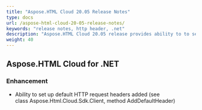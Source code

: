```yaml
---
title: "Aspose.HTML Cloud 20.05 Release Notes"
type: docs
url: /aspose-html-cloud-20-05-release-notes/
keywords: "release notes, http header, .net"
description: "Aspose.HTML Cloud 20.05 release provides ability to to set up default HTTP request headers"
weight: 40
---
```


## **Aspose.HTML Cloud for .NET**
### **Enhancement**
- Ability to set up default HTTP request headers added (see class Aspose.Html.Cloud.Sdk.Client, method AddDefaultHeader)
